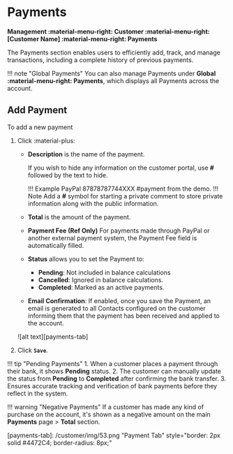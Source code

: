 # Payments

**Management :material-menu-right: Customer :material-menu-right: [Customer Name] :material-menu-right: Payments**

The Payments section enables users to efficiently add, track, and manage transactions, including a complete history of previous payments.

!!! note "Global Payments"
    You can also manage Payments under **Global :material-menu-right: Payments**, which displays all Payments across the account.

## Add Payment

To add a new payment

1. Click :material-plus:
    + **Description** is the name of the payment.

        If you wish to hide any information on the customer portal, use **#** followed by the text to hide.

        !!! Example
            PayPal 87878787744XXX #payment from the demo.
        !!! Note
            Add a **#** symbol for starting a private comment to store private information along with the public information.

    + **Total** is the amount of the payment.
    + **Payment Fee (Ref Only)** For payments made through PayPal or another external payment system, the Payment Fee field is automatically filled.
    + **Status** allows you to set the Payment to:
        + **Pending**: Not included in balance calculations
        + **Cancelled**: Ignored in balance calculations.
        +  **Completed**: Marked as an active payments.
    + **Email Confirmation**: If enabled, once you save the Payment, an email is generated to all Contacts configured on the customer informing them that the payment has been received and applied to the account.

    ![alt text][payments-tab]

2. Click **`Save`**.

!!! tip "Pending Payments"
    1. When a customer places a payment through their bank, it shows **Pending** status.
    2. The customer can manually update the status from **Pending** to **Completed** after confirming the bank transfer.
    3. Ensures accurate tracking and verification of bank payments before they reflect in the system.

!!! warning "Negative Payments"
    If a customer has made any kind of purchase on the account, it's shown as a negative amount on the main **Payments** page > **Total** section.

[payments-tab]: /customer/img/53.png "Payment Tab" style="border: 2px solid #4472C4; border-radius: 8px;"
